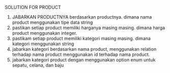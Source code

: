 SOLUTION FOR PRODUCT

1. JABARKAN PRODUCTNYA berdasarkan productnya. dimana nama product menggunakan tipe data string
2. pastikan setiap product memiliki harganya masing masing. dimana harga product menggunakan integer.
3. pastikam setiap product memiliki kategori masing masing. dimana kategori menggunakan string
4. jabarkan kategori berdasarkan nama product, menggunakan relation terhadap nama product menggunakan id terhadap nama product.
5. jabarkan kategori product dengan menggunakan option enum untuk sepatu, celana, dan baju


